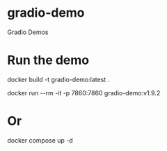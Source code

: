 # gradio-demo
Gradio Demos 

# Run the demo

docker build -t gradio-demo:latest .

docker run --rm -it -p 7860:7860 gradio-demo:v1.9.2 

# Or 

docker compose up -d

